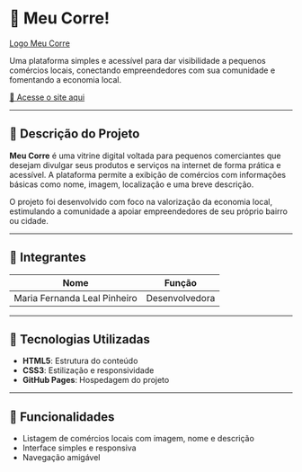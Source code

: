 # 💼 Meu Corre!  
[Logo Meu Corre](https://github.com/user-attachments/assets/6b64748d-9d73-4663-97b6-201f6890020b)


Uma plataforma simples e acessível para dar visibilidade a pequenos comércios locais, conectando empreendedores com sua comunidade e fomentando a economia local.

[🔗 Acesse o site aqui](https://mariaferleal.github.io/Projeto_MeuCorre/)

---

## 📝 Descrição do Projeto

**Meu Corre** é uma vitrine digital voltada para pequenos comerciantes que desejam divulgar seus produtos e serviços na internet de forma prática e acessível. A plataforma permite a exibição de comércios com informações básicas como nome, imagem, localização e uma breve descrição.

O projeto foi desenvolvido com foco na valorização da economia local, estimulando a comunidade a apoiar empreendedores de seu próprio bairro ou cidade.

---

## 👥 Integrantes

| Nome               | Função                |
|--------------------|------------------------|
| Maria Fernanda Leal Pinheiro | Desenvolvedora |

---


## 🔧 Tecnologias Utilizadas

- **HTML5**: Estrutura do conteúdo
- **CSS3**: Estilização e responsividade
- **GitHub Pages**: Hospedagem do projeto

---

## 📌 Funcionalidades

- Listagem de comércios locais com imagem, nome e descrição
- Interface simples e responsiva
- Navegação amigável





